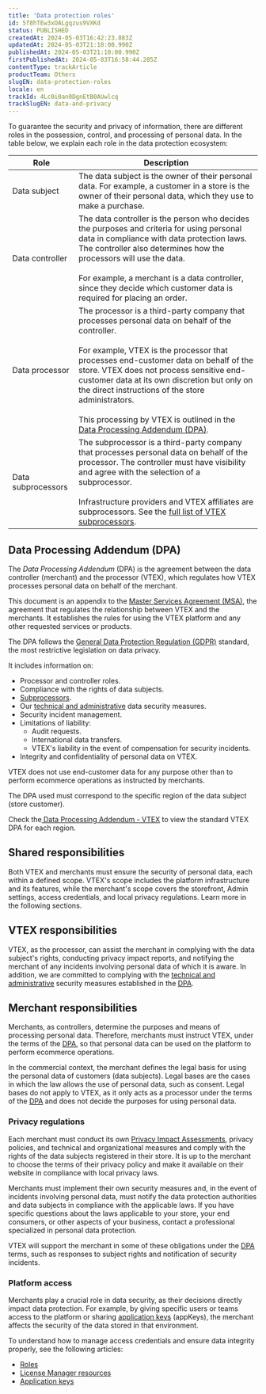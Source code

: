 ```yaml
---
title: 'Data protection roles'
id: 5f8hTEw3xOALgqzus9VXKd
status: PUBLISHED
createdAt: 2024-05-03T16:42:23.883Z
updatedAt: 2024-05-03T21:10:00.990Z
publishedAt: 2024-05-03T21:10:00.990Z
firstPublishedAt: 2024-05-03T16:58:44.285Z
contentType: trackArticle
productTeam: Others
slugEN: data-protection-roles
locale: en
trackId: 4Lc0i0an0DgnEtB0AUwlcq
trackSlugEN: data-and-privacy
---
```


To guarantee the security and privacy of information, there are different roles in the possession, control, and processing of personal data. In the table below, we explain each role in the data protection ecosystem:

| Role | Description |
|---|---|
| Data subject | The data subject is the owner of their personal data. For example, a customer in a store is the owner of their personal data, which they use to make a purchase. |
| Data controller | The data controller is the person who decides the purposes and criteria for using personal data in compliance with data protection laws. The controller also determines how the processors will use the data. <br><br> For example, a merchant is a data controller, since they decide which customer data is required for placing an order. |
| Data processor | The processor is a third-party company that processes personal data on behalf of the controller. <br><br> For example, VTEX is the processor that processes end-customer data on behalf of the store. VTEX does not process sensitive end-customer data at its own discretion but only on the direct instructions of the store administrators. <br><br> This processing by VTEX is outlined in the [Data Processing Addendum (DPA)](#data-processing-addendum-dpa). |
| Data subprocessors | The subprocessor is a third-party company that processes personal data on behalf of the processor. The controller must have visibility and agree with the selection of a subprocessor. <br><br> Infrastructure providers and VTEX affiliates are subprocessors. See the [full list of VTEX subprocessors](https://vtex.com/us-en/privacy-and-agreements/subprocessors/). |

## Data Processing Addendum (DPA)

The _Data Processing Addendum_ (DPA) is the agreement between the data controller (merchant) and the processor (VTEX), which regulates how VTEX processes personal data on behalf of the merchant.

This document is an appendix to the [Master Services Agreement (MSA)](https://vtex.com/us-en/privacy-and-agreements/agreements/), the agreement that regulates the relationship between VTEX and the merchants. It establishes the rules for using the VTEX platform and any other requested services or products.

The DPA follows the [General Data Protection Regulation (GDPR)](https://gdpr-info.eu/) standard, the most restrictive legislation on data privacy.

It includes information on:

* Processor and controller roles.
* Compliance with the rights of data subjects.
* [Subprocessors](https://vtex.com/us-en/privacy-and-agreements/subprocessors/).
* Our [technical and administrative](https://help.vtex.com/en/tracks/data-and-privacy--4Lc0i0an0DgnEtB0AUwlcq/7ANSqBP5DgOrVVyglo3Lbh) data security measures.
* Security incident management.
* Limitations of liability:
    * Audit requests.
    * International data transfers.
    * VTEX's liability in the event of compensation for security incidents.
* Integrity and confidentiality of personal data on VTEX.

VTEX does not use end-customer data for any purpose other than to perform ecommerce operations as instructed by merchants.

The DPA used must correspond to the specific region of the data subject (store customer).

<div class="alert alert-warning">
  <p>Check the<a href="https://vtex.com/us-en/privacy-and-agreements/data-processing-addendum/"> Data Processing Addendum - VTEX</a> to view the standard VTEX DPA for each region.</p>
</div>

## Shared responsibilities

Both VTEX and merchants must ensure the security of personal data, each within a defined scope. VTEX's scope includes the platform infrastructure and its features, while the merchant's scope covers the storefront, Admin settings, access credentials, and local privacy regulations. Learn more in the following sections.

## VTEX responsibilities

VTEX, as the processor, can assist the merchant in complying with the data subject's rights, conducting privacy impact reports, and notifying the merchant of any incidents involving personal data of which it is aware. In addition, we are committed to complying with the [technical and administrative](https://help.vtex.com/en/tracks/data-and-privacy--4Lc0i0an0DgnEtB0AUwlcq/7ANSqBP5DgOrVVyglo3Lbh) security measures established in the [DPA](https://vtex.com/us-en/privacy-and-agreements/data-processing-addendum/).

## Merchant responsibilities

Merchants, as controllers, determine the purposes and means of processing personal data. Therefore, merchants must instruct VTEX, under the terms of the [DPA](https://vtex.com/us-en/privacy-and-agreements/data-processing-addendum/), so that personal data can be used on the platform to perform ecommerce operations.

In the commercial context, the merchant defines the legal basis for using the personal data of customers (data subjects). Legal bases are the cases in which the law allows the use of personal data, such as consent. Legal bases do not apply to VTEX, as it only acts as a processor under the terms of the [DPA](https://vtex.com/us-en/privacy-and-agreements/data-processing-addendum/) and does not decide the purposes for using personal data.

### Privacy regulations

Each merchant must conduct its own [Privacy Impact Assessments](https://gdpr-info.eu/issues/privacy-impact-assessment/), privacy policies, and technical and organizational measures and comply with the rights of the data subjects registered in their store. It is up to the merchant to choose the terms of their privacy policy and make it available on their website in compliance with local privacy laws.

Merchants must implement their own security measures and, in the event of incidents involving personal data, must notify the data protection authorities and data subjects in compliance with the applicable laws. If you have specific questions about the laws applicable to your store, your end consumers, or other aspects of your business, contact a professional specialized in personal data protection.

VTEX will support the merchant in some of these obligations under the [DPA](https://vtex.com/us-en/privacy-and-agreements/data-processing-addendum/) terms, such as responses to subject rights and notification of security incidents.

### Platform access

Merchants play a crucial role in data security, as their decisions directly impact data protection. For example, by giving specific users or teams access to the platform or sharing [application keys](https://help.vtex.com/en/tutorial/application-keys--2iffYzlvvz4BDMr6WGUtet) (appKeys), the merchant affects the security of the data stored in that environment.

To understand how to manage access credentials and ensure data integrity properly, see the following articles:

- [Roles](https://help.vtex.com/en/tutorial/roles--7HKK5Uau2H6wxE1rH5oRbc)
-	[License Manager resources](https://help.vtex.com/en/tutorial/license-manager-resources--3q6ztrC8YynQf6rdc6euk3)
- [Application keys](https://help.vtex.com/en/tutorial/application-keys--2iffYzlvvz4BDMr6WGUtet)
